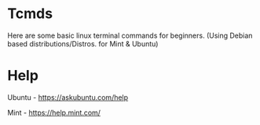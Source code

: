 # Tcmds
Here are some basic linux terminal commands for beginners. (Using Debian based distributions/Distros. for Mint & Ubuntu)


# Help
Ubuntu - https://askubuntu.com/help


Mint - https://help.mint.com/
